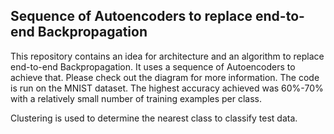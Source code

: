 ## Sequence of Autoencoders to replace end-to-end Backpropagation

This repository contains an idea for architecture and an algorithm to replace end-to-end Backpropagation. It uses a sequence of Autoencoders to achieve that. Please check out the diagram for more information. The code is run on the MNIST dataset. The highest accuracy achieved was 60%-70% with a relatively small number of training examples per class. 

Clustering is used to determine the nearest class to classify test data.
